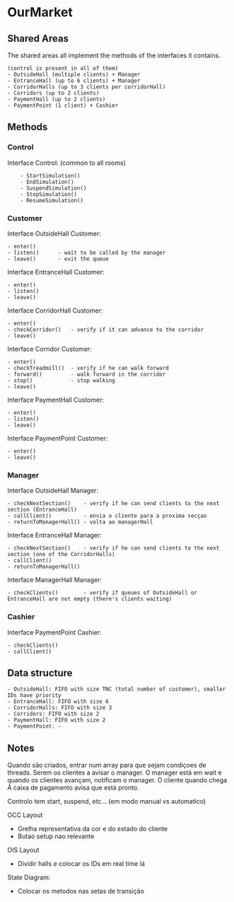 # OurMarket

## Shared Areas
The shared areas all implement the methods of the interfaces it contains.

    (control is present in all of them)
    - OutsideHall (multiple clients) + Manager 
    - EntranceHall (up to 6 clients) + Manager
    - CorridorHalls (up to 3 clients per corridorHall)
    - Corridors (up to 2 clients)
    - PaymentHall (up to 2 clients)
    - PaymentPoint (1 client) + Cashier

## Methods

### Control
Interface Control: (common to all rooms)

        - StartSimulation()
        - EndSimulation()
        - SuspendSimulation()
        - StopSimulation()
        - ResumeSimulation()

### Customer
Interface OutsideHall Customer:

    - enter()
    - listen()      - wait to be called by the manager
    - leave()       - exit the queue

Interface EntranceHall Customer:

    - enter()
    - listen()
    - leave()

Interface CorridorHall Customer:

    - enter()
    - checkCorridor()   - verify if it can advance to the corridor
    - leave()

Interface Corridor Customer:

    - enter()
    - checkTreadmill()  - verify if he can walk forward
    - forward()         - walk forward in the corridor
    - stop()            - stop walking
    - leave()

Interface PaymentHall Customer:

    - enter()
    - listen()
    - leave()

Interface PaymentPoint Customer:

    - enter()
    - leave()

### Manager
Interface OutsideHall Manager:

    - checkNextSection()    - verify if he can send clients to the next section (EntranceHall)
    - callClient()          - envia o cliente para a proxima secçao
    - returnToManagerHall() - volta ao managerHall

Interface EntranceHall Manager:

    - checkNextSection()    - verify if he can send clients to the next section (one of the CorridorHalls)
    - callClient() 
    - returnToManagerHall()

Interface ManagerHall Manager:

    - checkClients()        - verify if queues of OutsideHall or EntranceHall are not empty (there's clients waiting)


### Cashier
Interface PaymentPoint Cashier:

    - checkClients()
    - callClient()


## Data structure

    - OutsideHall: FIFO with size TNC (total number of customer), smaller IDs have priority
    - EntranceHall: FIFO with size 6
    - CorridorHalls: FIFO with size 3
    - Corridors: FIFO with size 2
    - PaymentHall: FIFO with size 2
    - PaymentPoint: -


## Notes

Quando são criados, entrar num array para que sejam condiçoes de threads.
Serem os clientes a avisar o manager. O manager está em wait e quando os clientes avançam, notificam o manager.
O cliente quando chega À caixa de pagamento avisa que está pronto.

Controlo tem start, suspend, etc... (em modo manual vs automatico)

OCC Layout
- Grelha representativa da cor e do estado do cliente
- Butao setup nao relevante

OIS Layout
- Dividir halls e colocar os IDs em real time lá

State Diagram:
- Colocar os metodos nas setas de transição